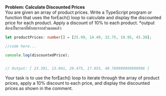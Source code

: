 **Problem: Calculate Discounted Prices**<br>
You are given an array of product prices. Write a TypeScript program or function that uses the forEach() loop to calculate and display the discounted price for each product. Apply a discount of 10% to each product.
*output ต้องเป็นราคาที่หักลบจากส่วนลดแล้ว
```ts
let productPrices: number[] = [25.99, 14.49, 32.75, 19.95, 45.30];

//code here...

console.log(discountedPrice);


// Output: [ 23.391, 13.041, 29.475, 17.955, 40.769999999999996 ]
```
Your task is to use the forEach() loop to iterate through the array of product prices, apply a 10% discount to each price, and display the discounted prices as shown in the comment.
